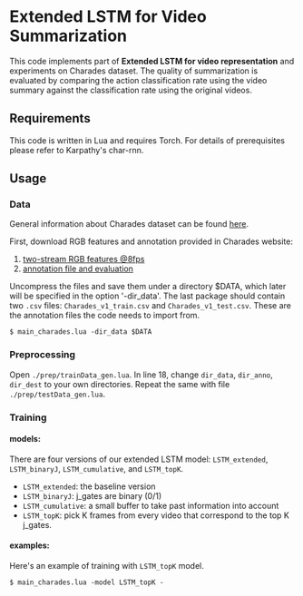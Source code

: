 # Extended LSTM for Video Summarization
This code implements part of **Extended LSTM for video representation** and experiments on Charades dataset. The quality of summarization is evaluated by comparing the action classification rate using the video summary against the classification rate using the original videos. 
## Requirements
This code is written in Lua and requires Torch. For details of prerequisites please refer to Karpathy's char-rnn.
## Usage
### Data
General information about Charades dataset can be found [here](http://allenai.org/plato/charades/).

First, download RGB features and annotation provided in Charades website:
1. [two-stream RGB features @8fps](http://ai2-website.s3.amazonaws.com/data/Charades_v1_features_rgb.tar.gz)
2. [annotation file and evaluation](http://ai2-website.s3.amazonaws.com/data/Charades.zip)

Uncompress the files and save them under a directory $DATA, which later will be specified in the option '-dir_data'. The last package should contain two ```.csv``` files: ```Charades_v1_train.csv``` and ```Charades_v1_test.csv```. These are the annotation files the code needs to import from. 
```
$ main_charades.lua -dir_data $DATA
```
### Preprocessing
Open ```./prep/trainData_gen.lua```. In line 18, change ```dir_data```, ```dir_anno```, ```dir_dest``` to your own directories. 
Repeat the same with file ```./prep/testData_gen.lua```. 

### Training
#### models:
There are four versions of our extended LSTM model: ```LSTM_extended```, ```LSTM_binaryJ```, ```LSTM_cumulative```, and ```LSTM_topK```. 
* ```LSTM_extended```: the baseline version
* ```LSTM_binaryJ```: j_gates are binary (0/1)
* ```LSTM_cumulative```: a small buffer to take past information into account
* ```LSTM_topK```: pick K frames from every video that correspond to the top K j_gates.
#### examples:
Here's an example of training with ```LSTM_topK``` model. 
```
$ main_charades.lua -model LSTM_topK -
```
